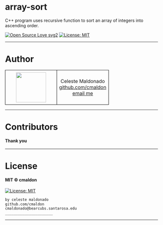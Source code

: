 # array-sort
C++ program uses recursive function to sort an array of integers into ascending order.

[![Open Source Love svg2](https://badges.frapsoft.com/os/v2/open-source.svg?v=103)](https://github.com/ellerbrock/open-source-badges/)
[![License: MIT](https://img.shields.io/badge/License-MIT-yellow.svg)](https://opensource.org/licenses/MIT)
<!-- <img src="assets/NNNNNNNNNNNNN" width="400"> -->
<!-- <h2 align="center">____________________</h2> -->

<!-- <h4 align="center">________________________</h4> -->

----

# Author
<table class="example1" style="background-color:transparent;border-collapse:collapse; amrgin:auto;">
  <tr>
    <td style="border:1px solid black;padding:7px;width:50%;text-align:center;">
      <image src="https://contrib.rocks/image?repo=cmaldon/pro_mern_stack" height="99px" width="99px"></image></td>
    <td style="border:1px solid black;padding:7px;width:50%;text-align:center;">Celeste Maldonado<br>
      <a href="https://github.com/cmaldon">github.com/cmaldon</a><br>
     <a href="mailto: cmaldonado@bearcubs.santarosa.edu">email me</a></td>
  </tr>
</table>

----


# Contributors
<h4>Thank you</h4>

----


# License
#### MIT © cmaldon
[![License: MIT](https://img.shields.io/badge/License-MIT-yellow.svg)](https://opensource.org/licenses/MIT)
```bash
by celeste maldonado
github.com/cmaldon
cmaldonado@bearcubs.santarosa.edu
______________________
``` 

----
